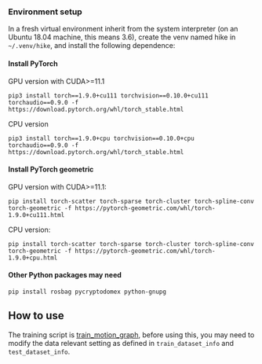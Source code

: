 ### Environment setup

In a fresh virtual environment inherit from the system interpreter (on an Ubuntu 18.04 machine, this means 3.6),
create the venv named hike in `~/.venv/hike`, and install the following dependence:

#### Install PyTorch

GPU version with CUDA>=11.1

```shell
pip3 install torch==1.9.0+cu111 torchvision==0.10.0+cu111 torchaudio==0.9.0 -f https://download.pytorch.org/whl/torch_stable.html
```

CPU version

```shell
pip3 install torch==1.9.0+cpu torchvision==0.10.0+cpu torchaudio==0.9.0 -f https://download.pytorch.org/whl/torch_stable.html
```

#### Install PyTorch geometric

GPU version with CUDA>=11.1:

```shell
pip install torch-scatter torch-sparse torch-cluster torch-spline-conv torch-geometric -f https://pytorch-geometric.com/whl/torch-1.9.0+cu111.html
```

CPU version:

```shell
pip install torch-scatter torch-sparse torch-cluster torch-spline-conv torch-geometric -f https://pytorch-geometric.com/whl/torch-1.9.0+cpu.html
```

#### Other Python packages may need

```shell
pip install rosbag pycryptodomex python-gnupg
```

## How to use

The training script is [train_motion_graph](scripts/train_motion_graph.py), before using this, you may need to modify 
the data relevant setting as defined in `train_dataset_info` and `test_dataset_info`.

